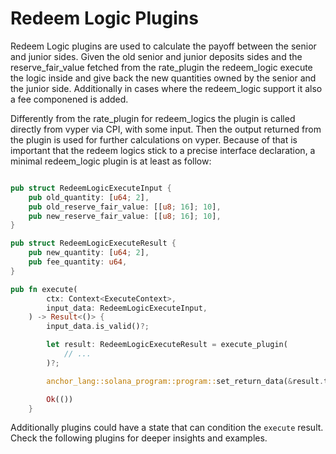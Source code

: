 # Redeem Logic Plugins

Redeem Logic plugins are used to calculate the payoff between the senior and junior sides. Given the old senior and junior deposits sides and the reserve_fair_value fetched from the rate_plugin the redeem_logic execute the logic inside and give back the new quantities owned by the senior and the junior side. Additionally in cases where the redeem_logic support it also a fee componened is added.

Differently from the rate_plugin for redeem_logics the plugin is called directly from vyper via CPI, with some input. Then the output returned from the plugin is used for further calculations on vyper. Because of that is important that the redeem logics stick to a precise interface declaration, a minimal redeem_logic plugin is at least as follow:

```rust

pub struct RedeemLogicExecuteInput {
    pub old_quantity: [u64; 2],
    pub old_reserve_fair_value: [[u8; 16]; 10],
    pub new_reserve_fair_value: [[u8; 16]; 10],
}

pub struct RedeemLogicExecuteResult {
    pub new_quantity: [u64; 2],
    pub fee_quantity: u64,
}

pub fn execute(
        ctx: Context<ExecuteContext>,
        input_data: RedeemLogicExecuteInput,
    ) -> Result<()> {
        input_data.is_valid()?;

        let result: RedeemLogicExecuteResult = execute_plugin(
            // ...
        )?;

        anchor_lang::solana_program::program::set_return_data(&result.try_to_vec()?);

        Ok(())
    }

```

Additionally plugins could have a state that can condition the `execute` result. Check the following plugins for deeper insights and examples.
